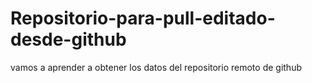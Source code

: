 # Repositorio-para-pull-editado-desde-github
vamos a aprender a obtener los datos del repositorio remoto de github
